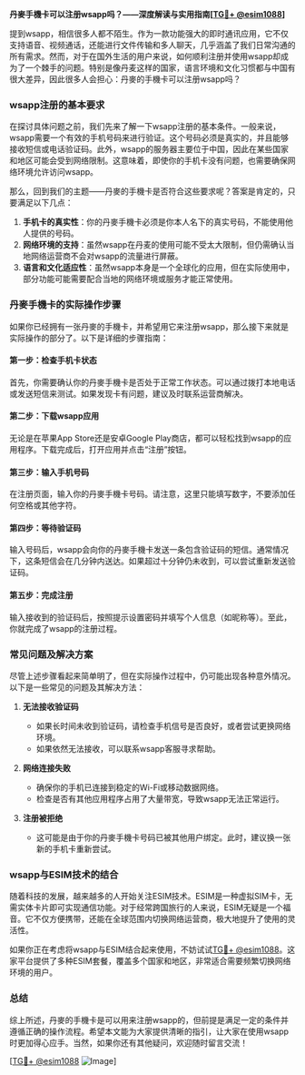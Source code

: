 **丹麥手機卡可以注册wsapp吗？——深度解读与实用指南[[TG💪+ @esim1088](https://t.me/s/esim1088)]**

提到wsapp，相信很多人都不陌生。作为一款功能强大的即时通讯应用，它不仅支持语音、视频通话，还能进行文件传输和多人聊天，几乎涵盖了我们日常沟通的所有需求。然而，对于在国外生活的用户来说，如何顺利注册并使用wsapp却成为了一个棘手的问题。特别是像丹麦这样的国家，语言环境和文化习惯都与中国有很大差异，因此很多人会担心：丹麥的手機卡可以注册wsapp吗？

### wsapp注册的基本要求

在探讨具体问题之前，我们先来了解一下wsapp注册的基本条件。一般来说，wsapp需要一个有效的手机号码来进行验证。这个号码必须是真实的，并且能够接收短信或电话验证码。此外，wsapp的服务器主要位于中国，因此在某些国家和地区可能会受到网络限制。这意味着，即使你的手机卡没有问题，也需要确保网络环境允许访问wsapp。

那么，回到我们的主题——丹麥的手機卡是否符合这些要求呢？答案是肯定的，只要满足以下几点：

1. **手机卡的真实性**：你的丹麥手機卡必须是你本人名下的真实号码，不能使用他人提供的号码。
2. **网络环境的支持**：虽然wsapp在丹麦的使用可能不受太大限制，但仍需确认当地网络运营商不会对wsapp的流量进行屏蔽。
3. **语言和文化适应性**：虽然wsapp本身是一个全球化的应用，但在实际使用中，部分功能可能需要配合当地的网络环境或服务才能正常使用。

### 丹麥手機卡的实际操作步骤

如果你已经拥有一张丹麥的手機卡，并希望用它来注册wsapp，那么接下来就是实际操作的部分了。以下是详细的步骤指南：

#### 第一步：检查手机卡状态
首先，你需要确认你的丹麥手機卡是否处于正常工作状态。可以通过拨打本地电话或发送短信来测试。如果发现卡有问题，建议及时联系运营商解决。

#### 第二步：下载wsapp应用
无论是在苹果App Store还是安卓Google Play商店，都可以轻松找到wsapp的应用程序。下载完成后，打开应用并点击“注册”按钮。

#### 第三步：输入手机号码
在注册页面，输入你的丹麥手機卡号码。请注意，这里只能填写数字，不要添加任何空格或其他字符。

#### 第四步：等待验证码
输入号码后，wsapp会向你的丹麥手機卡发送一条包含验证码的短信。通常情况下，这条短信会在几分钟内送达。如果超过十分钟仍未收到，可以尝试重新发送验证码。

#### 第五步：完成注册
输入接收到的验证码后，按照提示设置密码并填写个人信息（如昵称等）。至此，你就完成了wsapp的注册过程。

### 常见问题及解决方案

尽管上述步骤看起来简单明了，但在实际操作过程中，仍可能出现各种意外情况。以下是一些常见的问题及其解决方法：

1. **无法接收验证码**
   - 如果长时间未收到验证码，请检查手机信号是否良好，或者尝试更换网络环境。
   - 如果依然无法接收，可以联系wsapp客服寻求帮助。

2. **网络连接失败**
   - 确保你的手机已连接到稳定的Wi-Fi或移动数据网络。
   - 检查是否有其他应用程序占用了大量带宽，导致wsapp无法正常运行。

3. **注册被拒绝**
   - 这可能是由于你的丹麥手機卡号码已被其他用户绑定。此时，建议换一张新的手机卡重新尝试。

### wsapp与ESIM技术的结合

随着科技的发展，越来越多的人开始关注ESIM技术。ESIM是一种虚拟SIM卡，无需实体卡片即可实现通信功能。对于经常跨国旅行的人来说，ESIM无疑是一个福音。它不仅方便携带，还能在全球范围内切换网络运营商，极大地提升了使用的灵活性。

如果你正在考虑将wsapp与ESIM结合起来使用，不妨试试[TG💪+ @esim1088](https://t.me/s/esim1088)。这家平台提供了多种ESIM套餐，覆盖多个国家和地区，非常适合需要频繁切换网络环境的用户。

### 总结

综上所述，丹麥的手機卡是可以用来注册wsapp的，但前提是满足一定的条件并遵循正确的操作流程。希望本文能为大家提供清晰的指引，让大家在使用wsapp时更加得心应手。当然，如果你还有其他疑问，欢迎随时留言交流！

[[TG💪+ @esim1088](https://t.me/s/esim1088) ![Image](https://i.postimg.cc/4NQfJmqS/Snipaste-2025-05-13-00-14-12.png)]